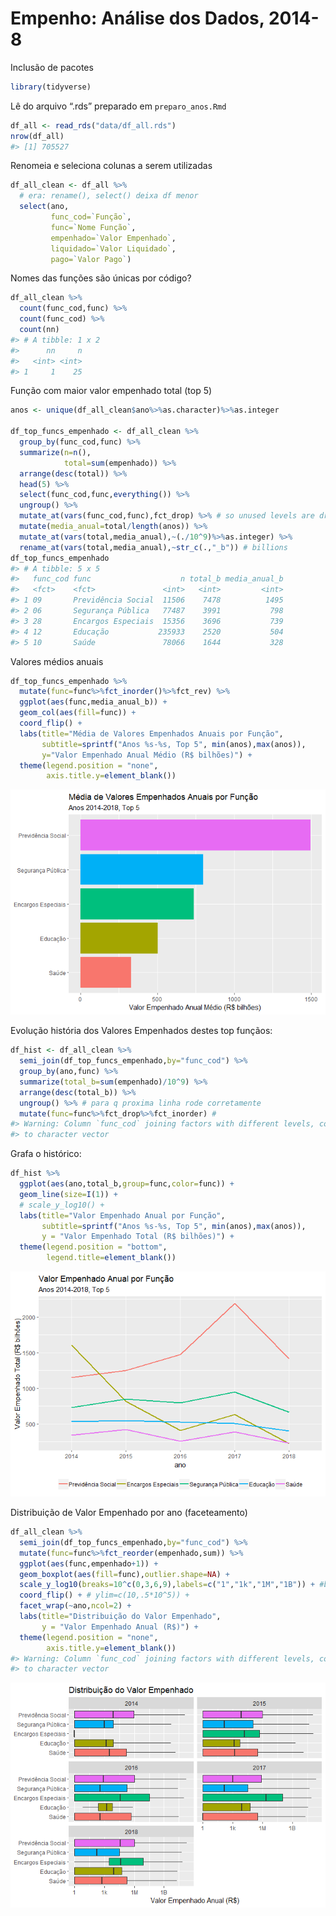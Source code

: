 Empenho: Análise dos Dados, 2014-8
================

Inclusão de pacotes

``` r
library(tidyverse)
```

Lê do arquivo “.rds” preparado em `preparo_anos.Rmd`

``` r
df_all <- read_rds("data/df_all.rds")
nrow(df_all)
#> [1] 705527
```

Renomeia e seleciona colunas a serem utilizadas

``` r
df_all_clean <- df_all %>%
  # era: rename(), select() deixa df menor
  select(ano,
         func_cod=`Função`,
         func=`Nome Função`,
         empenhado=`Valor Empenhado`,
         liquidado=`Valor Liquidado`,
         pago=`Valor Pago`)
```

Nomes das funções são únicas por código?

``` r
df_all_clean %>%
  count(func_cod,func) %>%
  count(func_cod) %>%
  count(nn)
#> # A tibble: 1 x 2
#>      nn     n
#>   <int> <int>
#> 1     1    25
```

Função com maior valor empenhado total (top 5)

``` r
anos <- unique(df_all_clean$ano%>%as.character)%>%as.integer

df_top_funcs_empenhado <- df_all_clean %>%
  group_by(func_cod,func) %>%
  summarize(n=n(),
            total=sum(empenhado)) %>%
  arrange(desc(total)) %>%
  head(5) %>%
  select(func_cod,func,everything()) %>%
  ungroup() %>%
  mutate_at(vars(func_cod,func),fct_drop) %>% # so unused levels are dropped
  mutate(media_anual=total/length(anos)) %>%
  mutate_at(vars(total,media_anual),~(./10^9)%>%as.integer) %>%
  rename_at(vars(total,media_anual),~str_c(.,"_b")) # billions
df_top_funcs_empenhado
#> # A tibble: 5 x 5
#>   func_cod func                    n total_b media_anual_b
#>   <fct>    <fct>               <int>   <int>         <int>
#> 1 09       Previdência Social  11506    7478          1495
#> 2 06       Segurança Pública   77487    3991           798
#> 3 28       Encargos Especiais  15356    3696           739
#> 4 12       Educação           235933    2520           504
#> 5 10       Saúde               78066    1644           328
```

Valores médios anuais

``` r
df_top_funcs_empenhado %>%
  mutate(func=func%>%fct_inorder()%>%fct_rev) %>%
  ggplot(aes(func,media_anual_b)) +
  geom_col(aes(fill=func)) +
  coord_flip() +
  labs(title="Média de Valores Empenhados Anuais por Função",
       subtitle=sprintf("Anos %s-%s, Top 5", min(anos),max(anos)),
       y="Valor Empenhado Anual Médio (R$ bilhões)") +
  theme(legend.position = "none",
        axis.title.y=element_blank())
```

![](empenho_anos_files/figure-gfm/unnamed-chunk-6-1.png)<!-- -->

Evolução história dos Valores Empenhados destes top funçãos:

``` r
df_hist <- df_all_clean %>%
  semi_join(df_top_funcs_empenhado,by="func_cod") %>%
  group_by(ano,func) %>%
  summarize(total_b=sum(empenhado)/10^9) %>%
  arrange(desc(total_b)) %>%
  ungroup() %>% # para q proxima linha rode corretamente
  mutate(func=func%>%fct_drop%>%fct_inorder) #
#> Warning: Column `func_cod` joining factors with different levels, coercing
#> to character vector
```

Grafa o histórico:

``` r
df_hist %>%
  ggplot(aes(ano,total_b,group=func,color=func)) +
  geom_line(size=I(1)) +
  # scale_y_log10() +
  labs(title="Valor Empenhado Anual por Função",
       subtitle=sprintf("Anos %s-%s, Top 5", min(anos),max(anos)),
       y = "Valor Empenhado Total (R$ bilhões)") +
  theme(legend.position = "bottom",
        legend.title=element_blank())
```

![](empenho_anos_files/figure-gfm/unnamed-chunk-8-1.png)<!-- -->

Distribuição de Valor Empenhado por ano (faceteamento)

``` r
df_all_clean %>%
  semi_join(df_top_funcs_empenhado,by="func_cod") %>%
  mutate(func=func%>%fct_reorder(empenhado,sum)) %>%
  ggplot(aes(func,empenhado+1)) +
  geom_boxplot(aes(fill=func),outlier.shape=NA) +
  scale_y_log10(breaks=10^c(0,3,6,9),labels=c("1","1k","1M","1B")) + #breaks=10^(1:5),labels=10^(1:5)%>%as.integer) +
  coord_flip() + # ylim=c(10,.5*10^5)) +
  facet_wrap(~ano,ncol=2) +
  labs(title="Distribuição do Valor Empenhado",
       y = "Valor Empenhado Anual (R$)") +
  theme(legend.position = "none",
        axis.title.y=element_blank())
#> Warning: Column `func_cod` joining factors with different levels, coercing
#> to character vector
```

![](empenho_anos_files/figure-gfm/unnamed-chunk-9-1.png)<!-- -->
